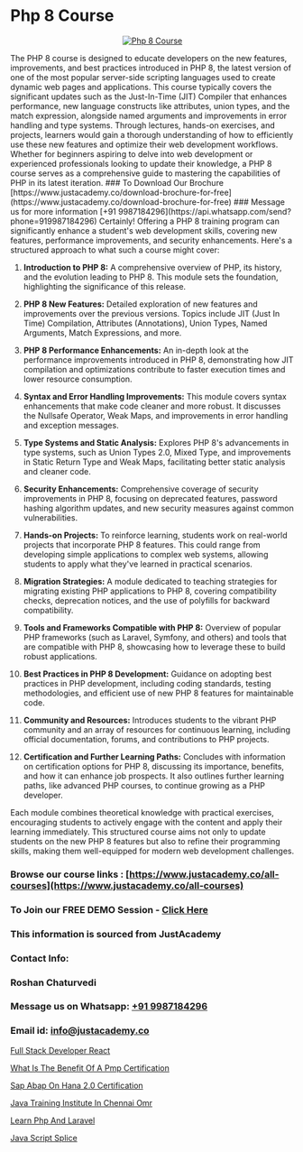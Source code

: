 # Php 8 Course

<p align="center">
  <a href="https://justacademy.co/course-detail/php-training">
    <img src="https://justacademy.co/storage2/course_image/1676637155_course_image.webp" alt="Php 8 Course">
  </a>
</p>
The PHP 8 course is designed to educate developers on the new features, improvements, and best practices introduced in PHP 8, the latest version of one of the most popular server-side scripting languages used to create dynamic web pages and applications. This course typically covers the significant updates such as the Just-In-Time (JIT) Compiler that enhances performance, new language constructs like attributes, union types, and the match expression, alongside named arguments and improvements in error handling and type systems. Through lectures, hands-on exercises, and projects, learners would gain a thorough understanding of how to efficiently use these new features and optimize their web development workflows. Whether for beginners aspiring to delve into web development or experienced professionals looking to update their knowledge, a PHP 8 course serves as a comprehensive guide to mastering the capabilities of PHP in its latest iteration.
### To Download Our Brochure [https://www.justacademy.co/download-brochure-for-free](https://www.justacademy.co/download-brochure-for-free)
### Message us for more information [+91 9987184296](https://api.whatsapp.com/send?phone=919987184296)
Certainly! Offering a PHP 8 training program can significantly enhance a student's web development skills, covering new features, performance improvements, and security enhancements. Here's a structured approach to what such a course might cover:

1) **Introduction to PHP 8:** A comprehensive overview of PHP, its history, and the evolution leading to PHP 8. This module sets the foundation, highlighting the significance of this release.

2) **PHP 8 New Features:** Detailed exploration of new features and improvements over the previous versions. Topics include JIT (Just In Time) Compilation, Attributes (Annotations), Union Types, Named Arguments, Match Expressions, and more.

3) **PHP 8 Performance Enhancements:** An in-depth look at the performance improvements introduced in PHP 8, demonstrating how JIT compilation and optimizations contribute to faster execution times and lower resource consumption.

4) **Syntax and Error Handling Improvements:** This module covers syntax enhancements that make code cleaner and more robust. It discusses the Nullsafe Operator, Weak Maps, and improvements in error handling and exception messages.

5) **Type Systems and Static Analysis:** Explores PHP 8's advancements in type systems, such as Union Types 2.0, Mixed Type, and improvements in Static Return Type and Weak Maps, facilitating better static analysis and cleaner code.

6) **Security Enhancements:** Comprehensive coverage of security improvements in PHP 8, focusing on deprecated features, password hashing algorithm updates, and new security measures against common vulnerabilities.

7) **Hands-on Projects:** To reinforce learning, students work on real-world projects that incorporate PHP 8 features. This could range from developing simple applications to complex web systems, allowing students to apply what they've learned in practical scenarios.

8) **Migration Strategies:** A module dedicated to teaching strategies for migrating existing PHP applications to PHP 8, covering compatibility checks, deprecation notices, and the use of polyfills for backward compatibility.

9) **Tools and Frameworks Compatible with PHP 8:** Overview of popular PHP frameworks (such as Laravel, Symfony, and others) and tools that are compatible with PHP 8, showcasing how to leverage these to build robust applications.

10) **Best Practices in PHP 8 Development:** Guidance on adopting best practices in PHP development, including coding standards, testing methodologies, and efficient use of new PHP 8 features for maintainable code.

11) **Community and Resources:** Introduces students to the vibrant PHP community and an array of resources for continuous learning, including official documentation, forums, and contributions to PHP projects.

12) **Certification and Further Learning Paths:** Concludes with information on certification options for PHP 8, discussing its importance, benefits, and how it can enhance job prospects. It also outlines further learning paths, like advanced PHP courses, to continue growing as a PHP developer.

Each module combines theoretical knowledge with practical exercises, encouraging students to actively engage with the content and apply their learning immediately. This structured course aims not only to update students on the new PHP 8 features but also to refine their programming skills, making them well-equipped for modern web development challenges.

### Browse our course links : [https://www.justacademy.co/all-courses](https://www.justacademy.co/all-courses) 
### To Join our FREE DEMO Session - [Click Here](https://www.justacademy.co/register-for-course-demo)


### This information is sourced from JustAcademy
### Contact Info:
### Roshan Chaturvedi
### Message us on Whatsapp: [+91 9987184296](https://api.whatsapp.com/send?phone=919987184296)
### Email id: [info@justacademy.co](mailto:info@justacademy.co)
                
[Full Stack Developer React](https://www.linkedin.com/pulse/full-stack-developer-react-justacademy-dcjgc/)

[What Is The Benefit Of A Pmp Certification](https://www.linkedin.com/pulse/what-benefit-pmp-certification-justacademy-beangaluru-k0iec?trackingId=NXuc0%2BTx0L8cgdLbrtbbpw%3D%3D&lipi=urn%3Ali%3Apage%3Ad_flagship3_company_admin%3Bx8y7hAo2S%2Fe2HLe3couk6g%3D%3D)

[Sap Abap On Hana 2.0 Certification](https://medium.com/@roneet705/sap-abap-on-hana-2-0-certification-8984b7e00ed8)

[Java Training Institute In Chennai Omr](https://medium.com/@prempja40/java-training-institute-in-chennai-omr-2b27d7ef8bcc)

[Learn Php And Laravel](https://justacademyin.github.io/justacademy/learn-php-and-laravel)

[Java Script Splice](https://justacademyin.github.io/justacademy/java-script-splice)

